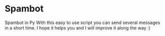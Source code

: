 # Spambot
Spambot in Py
With this easy to use script you can send several messages in a short time.
I hope it helps you and I will improve it along the way :)
